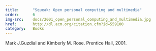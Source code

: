 ```yaml
---
title:      "Squeak: Open personal computing and multimedia"
order:      6
img-src:    docs/2001_open_personal_computing_and_multimedia.jpg
href:       http://dl.acm.org/citation.cfm?id=559100
category:   Books
---
```

Mark J.Guzdial and Kimberly M. Rose. Prentice Hall, 2001.
